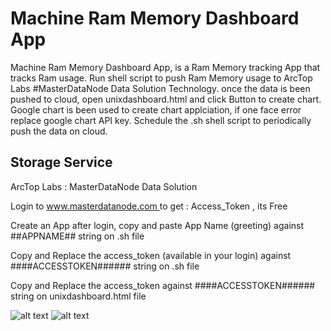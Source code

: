 # Machine Ram Memory Dashboard App

Machine Ram Memory Dashboard App, is a Ram Memory tracking App that tracks Ram usage. Run shell script to push Ram Memory usage to ArcTop Labs #MasterDataNode Data Solution Technology.
once the data is been pushed to cloud, open unixdashboard.html and click Button to create chart. Google chart is been used to create chart applciation, if one face error replace google chart API key.
Schedule the .sh shell script to periodically push the data on cloud. 
 
## Storage Service ##
ArcTop Labs : MasterDataNode Data Solution
<p>Login to <a href="https://www.masterdatanode.com"> www.masterdatanode.com </a> to get : Access_Token , its Free</p>
<p>Create an App after login, copy and paste App Name (greeting) against ##APPNAME## string on .sh file</p>
<p>Copy and Replace the access_token (available in your login) against ####ACCESSTOKEN###### string on .sh file</p>
<p>Copy and Replace the access_token against ####ACCESSTOKEN###### string on unixdashboard.html file</p>
            

![alt text](https://github.com/ArcTopLabs/MemoryDashboard/blob/master/screenshot/Ram%20Memory%20dashboard.png)
![alt text](https://github.com/ArcTopLabs/MemoryDashboard/blob/master/screenshot/Screen%20Shot%202017-11-29%20at%205.50.19%20PM.png)
